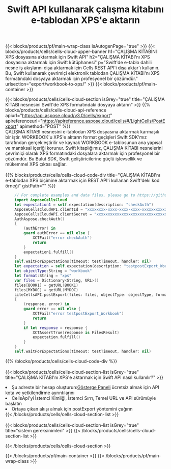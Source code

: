 ﻿---
title:  Swift API kullanarak çalışma kitabını e-tablodan XPS'e aktarın
description:  Aspose.Cells Cloud REST API, {2} kullanılarak {0} dosyasının {1} biçimindeki dosyaların dışa aktarılmasını destekler.
url: /tr/swift/export/workbook-to-xps/
---
{{< blocks/products/pf/main-wrap-class isAutogenPage="true" >}}
{{< blocks/products/cells/cells-cloud-upper-banner h1="ÇALIŞMA KİTABINI XPS dosyasına aktarmak için Swift API" h2="ÇALIŞMA KİTABI\'nı XPS dosyasına aktarmak için Swift kütüphanesi" p="Swift\'de e-tablo dahili nesne iş akışlarını dışa aktarmak için Cells REST API\'i dışa aktar\'ı kullanın. Bu, Swift kullanarak çevrimiçi elektronik tablodan ÇALIŞMA KİTABI\'nı XPS formatındaki dosyaya aktarmak için profesyonel bir çözümdür." urlsection="export/workbook-to-xps/" >}}
{{< blocks/products/pf/main-container >}}

{{< blocks/products/cells/cells-cloud-section isGrey="true" title="ÇALIŞMA KİTABI nesnesini Swift\'de XPS formatındaki dosyaya aktarın" >}}
{{% blocks/products/cells/cells-cloud-api-reference apiurl="https://api.aspose.cloud/v3.0/cells/export" apireferenceurl="https://apireference.aspose.cloud/cells/#/LightCells/PostExport" apimethod="POST" %}}
<br/>
ÇALIŞMA KİTABI nesnesini e-tablodan XPS dosyasına aktarmak karmaşık bir iştir. WORKBOOK'u XPS'e aktarın format geçişleri Swift SDK'mız tarafından gerçekleştirilir ve kaynak WORKBOOK e-tablosunun ana yapısal ve mantıksal içeriği korunur. Swift kitaplığımız, ÇALIŞMA KİTABI nesnelerini çevrimiçi olarak XPS formatındaki dosyalara aktarmak için profesyonel bir çözümdür. Bu Bulut SDK, Swift geliştiricilerine güçlü işlevsellik ve mükemmel XPS çıktısı sağlar.
<br/>
<br/>
{{% blocks/products/cells/cells-cloud-code-div title="ÇALIŞMA KİTABI\'nı e-tablodan XPS biçimine aktarmak için REST API\'i kullanan Swift\'deki kod örneği" gistPath="" %}}
  
```swift
    // For complete examples and data files, please go to https://github.com/aspose-cells-cloud/aspose-cells-cloud-swift/
    import AsposeCellsCloud
    let expectation1 = self.expectation(description: "checkAuth")
    AsposeCellsCloudAPI.clientId = "xxxxxxxx-xxxx-xxxx-xxxx-xxxxxxxxxxxx"
    AsposeCellsCloudAPI.clientSecret = "xxxxxxxxxxxxxxxxxxxxxxxxxxxxxxxx"
    AuthAspose.checkAuth()
    {
        (authError) in
        guard authError == nil else {
            XCTFail("error checkAuth")
            return
        }
        expectation1.fulfill()
    }
    self.waitForExpectations(timeout: testTimeout, handler: nil)
    let expectation = self.expectation(description: "testpostExport_Workbook")
    let objectType:String = "workbook"
    let format:String = "xps"
    var files = Dictionary<String, URL>()
    files[BOOK1] = getURL(BOOK1)
    files[MYDOC] = getURL(MYDOC)        
    LiteCellsAPI.postExport(files: files, objectType: objectType, format: format)
    {
        (response, error) in
        guard error == nil else {
            XCTFail("error testpostExport_Workbook")
            return
        }        
        if let response = response {
            XCTAssertTrue(response is FilesResult)
            expectation.fulfill()
        }
    }
    self.waitForExpectations(timeout: testTimeout, handler: nil)
```
   
{{% /blocks/products/cells/cells-cloud-code-div %}}
<br/>
<br/>
{{< blocks/products/cells/cells-cloud-section-list isGrey="true" title="ÇALIŞMA KİTABI\'nı XPS\'e aktarmak için Swift API nasıl kullanılır?" >}}
<li> Şu adreste bir hesap oluşturun:<a href="https://dashboard.aspose.cloud/">Gösterge Paneli</a> ücretsiz almak için API kota ve yetkilendirme ayrıntılarını</li>
<li>CellsApi'yi İstemci Kimliği, İstemci Sırrı, Temel URL ve API sürümüyle başlatın</li>
<li>Ortaya çıkan akışı almak için postExport yöntemini çağırın</li>
{{< /blocks/products/cells/cells-cloud-section-list >}}
<br/>
<br/>
{{< blocks/products/cells/cells-cloud-section-list isGrey="true" title="sistem gereksinimleri" >}}
{{< /blocks/products/cells/cells-cloud-section-list >}}

{{< /blocks/products/cells/cells-cloud-section >}}

{{< /blocks/products/pf/main-container >}}
{{< /blocks/products/pf/main-wrap-class >}}
